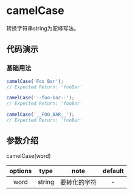 # camelCase

转换字符串string为驼峰写法。

## 代码演示

### 基础用法

```js
camelCase('Foo Bar');
// Expected Return: 'fooBar'

camelCase('--foo-bar--');
// Expected Return: 'fooBar'

camelCase('__FOO_BAR__');
// Expected Return: 'fooBar'
```

## 参数介绍

camelCase(word)

| options |  type   |        note        | default |
| :-----: | :-----: | :----------------: | :-----: |
|   word   |  string  |     要转化的字符     |    -     |